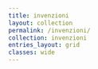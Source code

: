 ```yaml
---
title: invenzioni
layout: collection
permalink: /invenzioni/
collection: invenzioni
entries_layout: grid
classes: wide
---
```


<!-- ## IEO

aio

## Modello fisico della corda

Programma di sintesi di strumenti a corda e ad arco con modello fisico.

## SISASP

Sistema Hardware-Software basato su Fly30 (doppia scheda) realizzato per il CRF - Centro Ricerche Fiat.

## Applicativi di supporto per System Fly

Programmi sviluppati per System Fly (1992-1995)

## Pipe Simulator

Programma applicativo che simula il modello fisico di un tubo, per lo studio delle riflessioni.

## Kaleidophone

Programma applicativo che simula il modello fisico di un ambiente a forma di parallelepipedo, per lo studio delle riflessioni.

## Linea

Editor numerico di partitura per FLY30 -->
